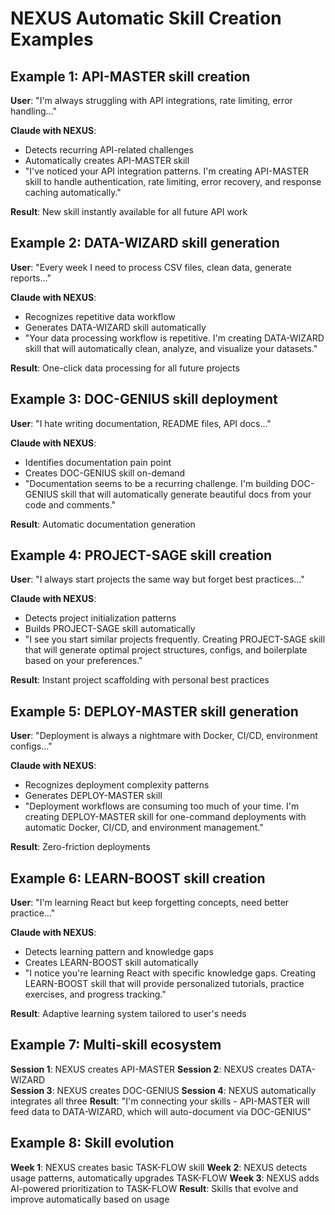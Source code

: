 # NEXUS Automatic Skill Creation Examples

## Example 1: API-MASTER skill creation

**User**: "I'm always struggling with API integrations, rate limiting, error handling..."

**Claude with NEXUS**:
- Detects recurring API-related challenges
- Automatically creates API-MASTER skill
- "I've noticed your API integration patterns. I'm creating API-MASTER skill to handle authentication, rate limiting, error recovery, and response caching automatically."

**Result**: New skill instantly available for all future API work

## Example 2: DATA-WIZARD skill generation

**User**: "Every week I need to process CSV files, clean data, generate reports..."

**Claude with NEXUS**:
- Recognizes repetitive data workflow
- Generates DATA-WIZARD skill automatically
- "Your data processing workflow is repetitive. I'm creating DATA-WIZARD skill that will automatically clean, analyze, and visualize your datasets."

**Result**: One-click data processing for all future projects

## Example 3: DOC-GENIUS skill deployment

**User**: "I hate writing documentation, README files, API docs..."

**Claude with NEXUS**:
- Identifies documentation pain point
- Creates DOC-GENIUS skill on-demand
- "Documentation seems to be a recurring challenge. I'm building DOC-GENIUS skill that will automatically generate beautiful docs from your code and comments."

**Result**: Automatic documentation generation

## Example 4: PROJECT-SAGE skill creation

**User**: "I always start projects the same way but forget best practices..."

**Claude with NEXUS**:
- Detects project initialization patterns
- Builds PROJECT-SAGE skill automatically
- "I see you start similar projects frequently. Creating PROJECT-SAGE skill that will generate optimal project structures, configs, and boilerplate based on your preferences."

**Result**: Instant project scaffolding with personal best practices

## Example 5: DEPLOY-MASTER skill generation

**User**: "Deployment is always a nightmare with Docker, CI/CD, environment configs..."

**Claude with NEXUS**:
- Recognizes deployment complexity patterns
- Generates DEPLOY-MASTER skill
- "Deployment workflows are consuming too much of your time. I'm creating DEPLOY-MASTER skill for one-command deployments with automatic Docker, CI/CD, and environment management."

**Result**: Zero-friction deployments

## Example 6: LEARN-BOOST skill creation

**User**: "I'm learning React but keep forgetting concepts, need better practice..."

**Claude with NEXUS**:
- Detects learning pattern and knowledge gaps
- Creates LEARN-BOOST skill automatically
- "I notice you're learning React with specific knowledge gaps. Creating LEARN-BOOST skill that will provide personalized tutorials, practice exercises, and progress tracking."

**Result**: Adaptive learning system tailored to user's needs

## Example 7: Multi-skill ecosystem

**Session 1**: NEXUS creates API-MASTER
**Session 2**: NEXUS creates DATA-WIZARD  
**Session 3**: NEXUS creates DOC-GENIUS
**Session 4**: NEXUS automatically integrates all three
**Result**: "I'm connecting your skills - API-MASTER will feed data to DATA-WIZARD, which will auto-document via DOC-GENIUS"

## Example 8: Skill evolution

**Week 1**: NEXUS creates basic TASK-FLOW skill
**Week 2**: NEXUS detects usage patterns, automatically upgrades TASK-FLOW
**Week 3**: NEXUS adds AI-powered prioritization to TASK-FLOW
**Result**: Skills that evolve and improve automatically based on usage